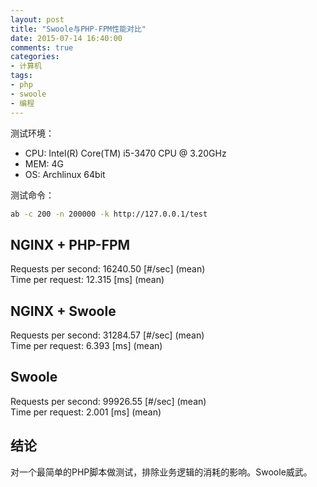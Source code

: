 ```yaml
---
layout: post
title: "Swoole与PHP-FPM性能对比"
date: 2015-07-14 16:40:00
comments: true
categories:
- 计算机
tags:
- php
- swoole
- 编程
---
```


测试环境：

  - CPU: Intel(R) Core(TM) i5-3470 CPU @ 3.20GHz
  - MEM: 4G
  - OS:  Archlinux 64bit

测试命令：

```bash
ab -c 200 -n 200000 -k http://127.0.0.1/test
```

## NGINX + PHP-FPM

Requests per second:    16240.50 [#/sec] (mean)  
Time per request:       12.315 [ms] (mean)

## NGINX + Swoole

Requests per second:    31284.57 [#/sec] (mean)  
Time per request:       6.393 [ms] (mean)

## Swoole

Requests per second:    99926.55 [#/sec] (mean)  
Time per request:       2.001 [ms] (mean)

## 结论

对一个最简单的PHP脚本做测试，排除业务逻辑的消耗的影响。Swoole威武。
